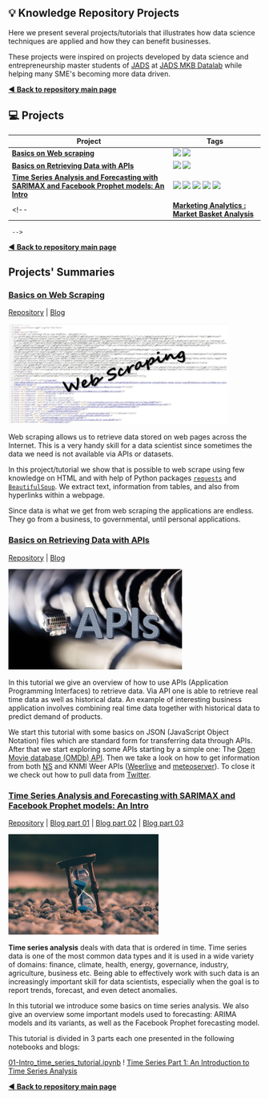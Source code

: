 ## :bulb: Knowledge Repository Projects

Here we present several projects/tutorials that illustrates how data science techniques are applied and how they can benefit businesses.

These projects were inspired on projects developed by data science and entrepreneurship master students of [JADS](https://www.jads.nl/) at [JADS MKB Datalab](https://jadsmkbdatalab.nl/) 
while helping many SME's becoming more data driven.

[:arrow_backward: **Back to repository main page**](https://github.com/MKB-Datalab/mkbdatalab_knowledge_repository_main)

## :computer: Projects
<!--ts-->

| Project | Tags |
| --- | --- |
| [**Basics on Web scraping**](https://github.com/MKB-Datalab/basics_web_scraping) | <img src="https://img.shields.io/badge/-Web%20Scraping -blueviolet"> <img src="https://img.shields.io/badge/-Python-blue"> |
| [**Basics on Retrieving Data with APIs**](https://github.com/MKB-Datalab/retrieving-data-with-apis) | <img src="https://img.shields.io/badge/-%20API -blueviolet"> <img src="https://img.shields.io/badge/-Python-blue"> |
| [**Time Series Analysis and Forecasting with SARIMAX and Facebook Prophet models: An Intro**](https://github.com/MKB-Datalab/time-series-analysis-with-SARIMAX-and-Prophet) | <img src="https://img.shields.io/badge/-%20Forecasting -yellow"> <img src="https://img.shields.io/badge/-%20ARIMA -yellow"> <img src="https://img.shields.io/badge/-%20statsmodel -yellowgreen"> <img src="https://img.shields.io/badge/-%20FacebookProphet -yellow">  <img src="https://img.shields.io/badge/-Python-blue"> |
<!-- | [**Marketing Analytics : Market Basket Analysis**](https://github.com/MKB-Datalab/marketing-analysis-part-1-market-basket-analysis) | <img src="https://img.shields.io/badge/-%20MarketingAnalytics -red"> <img src="https://img.shields.io/badge/-%20MarketBasketAnalysis -red"> <img src="https://img.shields.io/badge/-%20MLxtend -9cf"> <img src="https://img.shields.io/badge/-Python-blue"> |
     -->



[:arrow_backward: **Back to repository main page**](https://github.com/MKB-Datalab/mkbdatalab_knowledge_repository_main)

<!--te-->

## Projects' Summaries

<a name="basics-web-scraping"/></a>
###  [**Basics on Web Scraping**](https://github.com/MKB-Datalab/basics_web_scraping)
[Repository](https://github.com/MKB-Datalab/basics_web_scraping) | [Blog](https://jadsmkbdatalab.nl/web-scraping/)

<img src="https://github.com/MKB-Datalab/basics_web_scraping/blob/master/images/webpage_webscraping.JPG" height="200"/>

Web scraping allows us to retrieve data stored on web pages across the Internet. This is a very handy skill for a data scientist since sometimes 
the data we need is not available via APIs or datasets.

In this project/tutorial we show that is possible to web scrape using few knowledge on HTML and with help 
of Python packages [`requests`](https://requests.readthedocs.io/en/master/) and [`BeautifulSoup`](https://www.crummy.com/software/BeautifulSoup/bs4/doc/). We extract 
text, information from tables, and also from hyperlinks within a webpage.

Since data is what we get from web scraping the applications are endless. They go from a business, to governmental, until personal applications.  
	
<a name="retrieving-data-with-apis"/></a>
###  [**Basics on Retrieving Data with APIs**](https://github.com/MKB-Datalab/retrieving-data-with-apis)
[Repository](https://github.com/MKB-Datalab/retrieving-data-with-apis) | [Blog](https://jadsmkbdatalab.nl/retrieving-data-with-apis-an-intro/)

<img src="https://github.com/MKB-Datalab/retrieving-data-with-apis/blob/master/images/API_cover_Matthew_Henry_Burst.JPG" height="200"/>

In this tutorial we give an overview of how to use APIs (Application Programming Interfaces) to retrieve data. Via API one is able to retrieve real time 
data as well as historical data. An example of interesting business application involves combining real time data together with historical data to predict  demand of products.

We start this tutorial with some basics on JSON (JavaScript Object Notation) files which are standard form for transferring data through APIs. After that we start exploring 
some APIs starting by a simple one: The [Open Movie database (OMDb) API]( http://www.omdbapi.com/). Then we take a look on how to get information from both 
[NS]( https://apiportal.ns.nl/) and KNMI Weer APIs ([Weerlive]( https://weerlive.nl/delen.php) and [meteoserver]( https://meteoserver.nl/)).
To close it we check out how to pull data from [Twitter]( https://twitter.com/home?lang=en).
  
<a name="time-series-analysis-with-SARIMAX-and-Prophet"/></a>
###  [**Time Series Analysis and Forecasting with SARIMAX and Facebook Prophet models: An Intro**](https://github.com/MKB-Datalab/time-series-analysis-with-SARIMAX-and-Prophet)
[Repository](time-series-analysis-with-SARIMAX-and-Prophet) | [Blog part 01](https://jadsmkbdatalab.nl/an-introduction-to-time-series-analysis/) | [Blog part 02](https://jadsmkbdatalab.nl/forecasting-with-sarimax-models/) | [Blog part 03](https://jadsmkbdatalab.nl/forecasting-with-facebook-prophet-models-an-intro/)

<img src="https://github.com/MKB-Datalab/time-series-analysis-with-SARIMAX-and-Prophet/blob/master/images/aron-visuals-BXOXnQ26B7o-unsplash.jpg" height="200"/>

**Time series analysis** deals with data that is ordered in time. Time series data is one of the most common data types and it is used in a wide variety of domains: finance, climate, health, energy, governance, industry, agriculture, business etc. Being able to effectively work with such data is an increasingly important skill for data scientists, especially when the goal is to report trends, forecast, and even detect anomalies.

In this tutorial we introduce some basics on time series analysis. We also give an overview some important models used to forecasting: ARIMA models and its variants, as well as the Facebook Prophet forecasting model.

This tutorial is divided in 3 parts each one presented in the following notebooks and blogs:

[01-Intro_time_series_tutorial.ipynb](https://github.com/MKB-Datalab/time-series-analysis-with-SARIMAX-and-Prophet/blob/master/notebooks/01-Intro_time_series_tutorial.ipynb) ! [Time Series Part 1: An Introduction to Time Series Analysis](https://jadsmkbdatalab.nl/an-introduction-to-time-series-analysis/)

[:arrow_backward: **Back to repository main page**](https://github.com/MKB-Datalab/mkbdatalab_knowledge_repository_main)



<!--- ADD ANOTHER PROJECT THE SAME AS ABOVE --->

